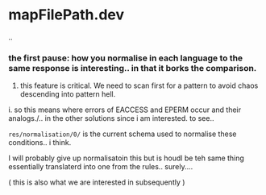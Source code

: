# mapFilePath.dev
.. 
### the first pause: how you normalise in each language to the same response is interesting.. in that it borks the comparison.

1. this feature is critical. We need to scan first for a pattern to avoid chaos descending into pattern hell.

i. so this means where errors of EACCESS and EPERM occur and their analogs./.. in the other solutions since i am interested. to see.. 

`res/normalisation/0/` is the current schema used to normalise these conditions.. i think.

I will probably give up normalisatoin this but is houdl be teh same thing essentially translaterd into one from the rules.. surely.... 

( this is also what we are interested in subsequently ) 
